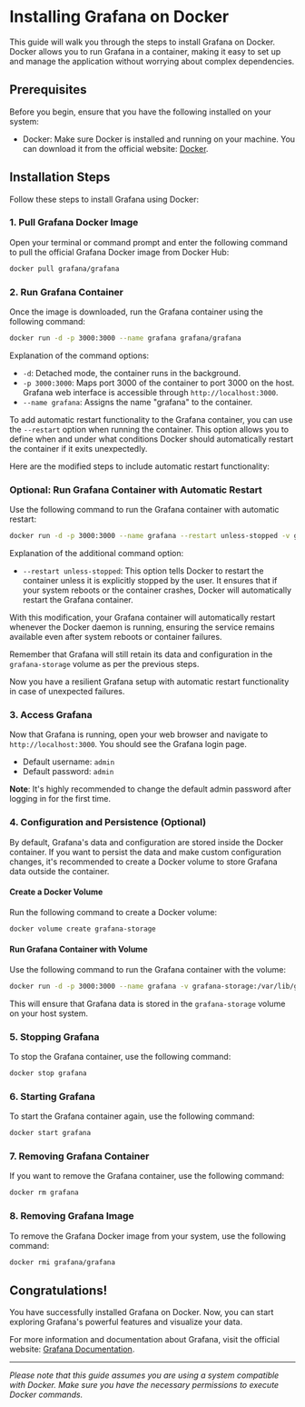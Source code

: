 # Installing Grafana on Docker

This guide will walk you through the steps to install Grafana on Docker. Docker allows you to run Grafana in a container, making it easy to set up and manage the application without worrying about complex dependencies.

## Prerequisites

Before you begin, ensure that you have the following installed on your system:

- Docker: Make sure Docker is installed and running on your machine. You can download it from the official website: [Docker](https://www.docker.com/get-started).

## Installation Steps

Follow these steps to install Grafana using Docker:

### 1. Pull Grafana Docker Image

Open your terminal or command prompt and enter the following command to pull the official Grafana Docker image from Docker Hub:

```bash
docker pull grafana/grafana
```

### 2. Run Grafana Container

Once the image is downloaded, run the Grafana container using the following command:

```bash
docker run -d -p 3000:3000 --name grafana grafana/grafana
```

Explanation of the command options:
- `-d`: Detached mode, the container runs in the background.
- `-p 3000:3000`: Maps port 3000 of the container to port 3000 on the host. Grafana web interface is accessible through `http://localhost:3000`.
- `--name grafana`: Assigns the name "grafana" to the container.

To add automatic restart functionality to the Grafana container, you can use the `--restart` option when running the container. This option allows you to define when and under what conditions Docker should automatically restart the container if it exits unexpectedly.

Here are the modified steps to include automatic restart functionality:

### Optional: Run Grafana Container with Automatic Restart

Use the following command to run the Grafana container with automatic restart:

```bash
docker run -d -p 3000:3000 --name grafana --restart unless-stopped -v grafana-storage:/var/lib/grafana grafana/grafana
```

Explanation of the additional command option:
- `--restart unless-stopped`: This option tells Docker to restart the container unless it is explicitly stopped by the user. It ensures that if your system reboots or the container crashes, Docker will automatically restart the Grafana container.

With this modification, your Grafana container will automatically restart whenever the Docker daemon is running, ensuring the service remains available even after system reboots or container failures.

Remember that Grafana will still retain its data and configuration in the `grafana-storage` volume as per the previous steps.

Now you have a resilient Grafana setup with automatic restart functionality in case of unexpected failures.

### 3. Access Grafana

Now that Grafana is running, open your web browser and navigate to `http://localhost:3000`. You should see the Grafana login page.

- Default username: `admin`
- Default password: `admin`

**Note**: It's highly recommended to change the default admin password after logging in for the first time.

### 4. Configuration and Persistence (Optional)

By default, Grafana's data and configuration are stored inside the Docker container. If you want to persist the data and make custom configuration changes, it's recommended to create a Docker volume to store Grafana data outside the container.

#### Create a Docker Volume

Run the following command to create a Docker volume:

```bash
docker volume create grafana-storage
```

#### Run Grafana Container with Volume

Use the following command to run the Grafana container with the volume:

```bash
docker run -d -p 3000:3000 --name grafana -v grafana-storage:/var/lib/grafana grafana/grafana
```

This will ensure that Grafana data is stored in the `grafana-storage` volume on your host system.

### 5. Stopping Grafana

To stop the Grafana container, use the following command:

```bash
docker stop grafana
```

### 6. Starting Grafana

To start the Grafana container again, use the following command:

```bash
docker start grafana
```

### 7. Removing Grafana Container

If you want to remove the Grafana container, use the following command:

```bash
docker rm grafana
```

### 8. Removing Grafana Image

To remove the Grafana Docker image from your system, use the following command:

```bash
docker rmi grafana/grafana
```

## Congratulations!

You have successfully installed Grafana on Docker. Now, you can start exploring Grafana's powerful features and visualize your data.

For more information and documentation about Grafana, visit the official website: [Grafana Documentation](https://grafana.com/docs/).

---
*Please note that this guide assumes you are using a system compatible with Docker. Make sure you have the necessary permissions to execute Docker commands.*
